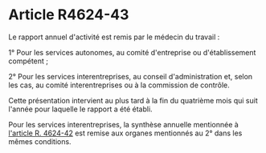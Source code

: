 # Article R4624-43

Le rapport annuel d'activité est remis par le médecin du travail : 
  
  
1° Pour les services autonomes, au comité d'entreprise ou d'établissement compétent ; 
  
  
2° Pour les services interentreprises, au conseil d'administration et, selon les cas, au comité interentreprises ou à la commission de contrôle. 
  
  
Cette présentation intervient au plus tard à la fin du quatrième mois qui suit l'année pour laquelle le rapport a été établi. 
  
  
Pour les services interentreprises, la synthèse annuelle mentionnée à [l'article R. 4624-42][1] est remise aux organes mentionnés au 2° dans les mêmes conditions.

 [1]: /affichCodeArticle.do?cidTexte=LEGITEXT000006072050&idArticle=LEGIARTI000029235011&dateTexte=&categorieLien=cid